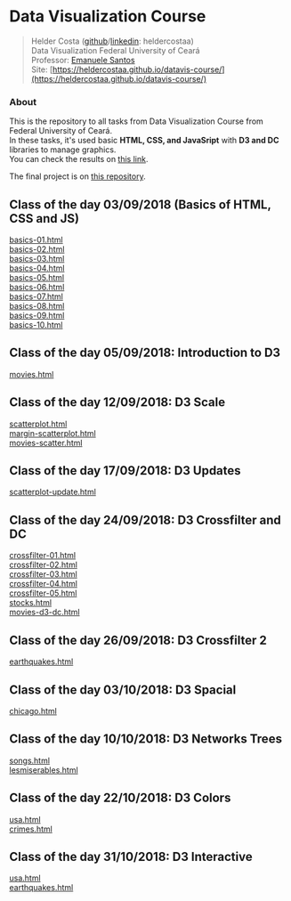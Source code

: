 # Data Visualization Course
> Helder Costa ([github](https://github.com/heldercostaa)/[linkedin](https://linkedin.com/in/heldercostaa/): heldercostaa)  
> Data Visualization
> Federal University of Ceará  
> Professor: [Emanuele Santos](https://emanueles.github.io/)  
> Site: [https://heldercostaa.github.io/datavis-course/](https://heldercostaa.github.io/datavis-course/)  

### About
This is the repository to all tasks from Data Visualization Course from Federal University of Ceará.  
In these tasks, it's used basic **HTML, CSS, and JavaSript** with **D3 and DC** libraries to manage graphics.  
You can check the results on [this link](https://heldercostaa.github.io/datavis-course/).  

The final project is on [this repository](https://github.com/heldercostaa/insights-for-devs).

## Class of the day 03/09/2018 (Basics of HTML, CSS and JS)
[basics-01.html](basic/index01.html)  
[basics-02.html](basic/index02.html)  
[basics-03.html](basic/index03.html)  
[basics-04.html](basic/index04.html)  
[basics-05.html](basic/index05.html)  
[basics-06.html](basic/index06.html)  
[basics-07.html](basic/index07.html)  
[basics-08.html](basic/index08.html)  
[basics-09.html](basic/index09.html)  
[basics-10.html](basic/index10.html)  


## Class of the day 05/09/2018: Introduction to D3
[movies.html](d3_intro/movies_d3.html)  


## Class of the day 12/09/2018: D3 Scale
[scatterplot.html](d3_scale/01_scatterplot.html)  
[margin-scatterplot.html](d3_scale/02_margin_scatterplot.html)  
[movies-scatter.html](d3_scale/movies_scatter.html)  


## Class of the day 17/09/2018: D3 Updates
[scatterplot-update.html](d3_update/01_scatterplot.html)  


## Class of the day 24/09/2018: D3 Crossfilter and DC
[crossfilter-01.html](d3_crossfilter/index1.html)  
[crossfilter-02.html](d3_crossfilter/index2.html)  
[crossfilter-03.html](d3_crossfilter/index3.html)  
[crossfilter-04.html](d3_crossfilter/index4.html)  
[crossfilter-05.html](d3_crossfilter/index5.html)  
[stocks.html](d3_crossfilter/acoes.html)  
[movies-d3-dc.html](d3_crossfilter/movies_d3_dc.html)  


## Class of the day 26/09/2018: D3 Crossfilter 2
[earthquakes.html](d3_crossfilter_2/earthquakes.html)  


## Class of the day 03/10/2018: D3 Spacial
[chicago.html](d3_spacial/chicago.html)  


## Class of the day 10/10/2018: D3 Networks Trees
[songs.html](d3_networks_trees/songs.html)  
[lesmiserables.html](d3_networks_trees/lesmiserables.html)  

## Class of the day 22/10/2018: D3 Colors
[usa.html](color-d3/usa.html)  
[crimes.html](color-d3/crimes.html)  

## Class of the day 31/10/2018: D3 Interactive
[usa.html](d3_interactive/usa.html)  
[earthquakes.html](d3_interactive/earthquakes.html)  